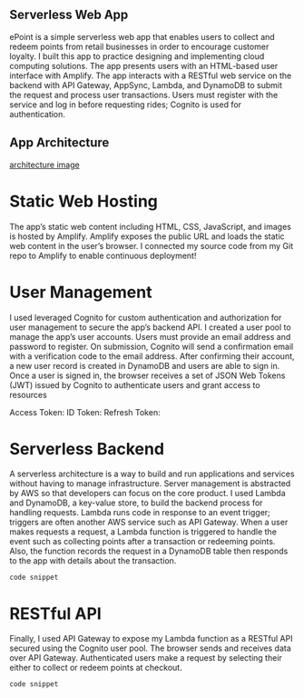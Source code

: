 ## Serverless Web App

ePoint is a simple serverless web app that enables users to collect and redeem points from retail businesses in order to encourage customer loyalty. I built this app to practice designing and implementing cloud computing solutions. The app presents users with an HTML-based user interface with Amplify. The app interacts with a RESTful web service on the backend with API Gateway, AppSync, Lambda, and DynamoDB to submit the request and process user transactions. Users must register with the service and log in before requesting rides; Cognito is used for authentication.

## App Architecture

[architecture image](public/wildrydes-architecture.png)

# Static Web Hosting

The app’s static web content including HTML, CSS, JavaScript, and images is hosted by Amplify. Amplify exposes the public URL and loads the static web content in the user’s browser. I connected my source code from my Git repo to Amplify to enable continuous deployment!

# User Management

I used leveraged Cognito for custom authentication and authorization for user management to secure the app’s backend API. I created a user pool to manage the app’s user accounts. Users must provide an email address and password to register. On submission, Cognito will send a confirmation email with a verification code to the email address. After confirming their account, a new user record is created in DynamoDB and users are able to sign in. Once a user is signed in, the browser receives a set of JSON Web Tokens (JWT) issued by Cognito to authenticate users and grant access to resources

Access Token:
ID Token:
Refresh Token:

# Serverless Backend

A serverless architecture is a way to build and run applications and services without having to manage infrastructure. Server management is abstracted by AWS so that developers can focus on the core product. I used Lambda and DynamoDB, a key-value store, to build the backend process for handling requests. Lambda runs code in response to an event trigger; triggers are often another AWS service such as API Gateway. When a user makes requests a request, a Lambda function is triggered to handle the event such as collecting points after a transaction or redeeming points. Also, the function records the request in a DynamoDB table then responds to the app with details about the transaction. 

```
code snippet
```

# RESTful API

Finally, I used API Gateway to expose my Lambda function as a RESTful API secured using the Cognito user pool. The browser sends and receives data over API Gateway. Authenticated users make a request by selecting their either to collect or redeem points at checkout.

```
code snippet
```
